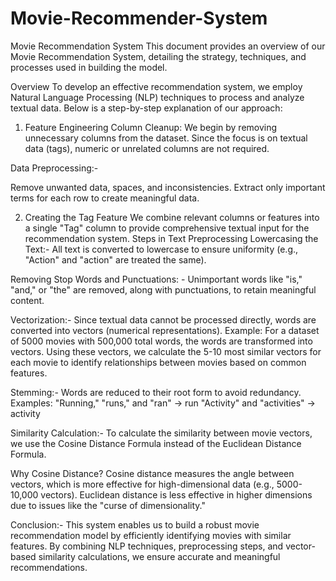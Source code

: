 # Movie-Recommender-System


Movie Recommendation System
This document provides an overview of our Movie Recommendation System, detailing the strategy, techniques, and processes used in building the model.

Overview
To develop an effective recommendation system, we employ Natural Language Processing (NLP) techniques to process and analyze textual data. Below is a step-by-step explanation of our approach:

1. Feature Engineering
Column Cleanup:
We begin by removing unnecessary columns from the dataset. Since the focus is on textual data (tags), numeric or unrelated columns are not required.

Data Preprocessing:- 

Remove unwanted data, spaces, and inconsistencies.
Extract only important terms for each row to create meaningful data.

2. Creating the Tag Feature
We combine relevant columns or features into a single "Tag" column to provide comprehensive textual input for the recommendation system.
Steps in Text Preprocessing
Lowercasing the Text:- 
All text is converted to lowercase to ensure uniformity (e.g., "Action" and "action" are treated the same).

Removing Stop Words and Punctuations: - 
Unimportant words like "is," "and," or "the" are removed, along with punctuations, to retain meaningful content.


Vectorization:- 
Since textual data cannot be processed directly, words are converted into vectors (numerical representations).
Example: For a dataset of 5000 movies with 500,000 total words, the words are transformed into vectors.
Using these vectors, we calculate the 5-10 most similar vectors for each movie to identify relationships between movies based on common features.

Stemming:-
Words are reduced to their root form to avoid redundancy.
Examples:
"Running," "runs," and "ran" → run
"Activity" and "activities" → activity


Similarity Calculation:- 
To calculate the similarity between movie vectors, we use the Cosine Distance Formula instead of the Euclidean Distance Formula.

Why Cosine Distance?
Cosine distance measures the angle between vectors, which is more effective for high-dimensional data (e.g., 5000-10,000 vectors).
Euclidean distance is less effective in higher dimensions due to issues like the "curse of dimensionality."


Conclusion:- 
This system enables us to build a robust movie recommendation model by efficiently identifying movies with similar features. By combining NLP techniques, preprocessing steps, and vector-based similarity calculations, we ensure accurate and meaningful recommendations.
